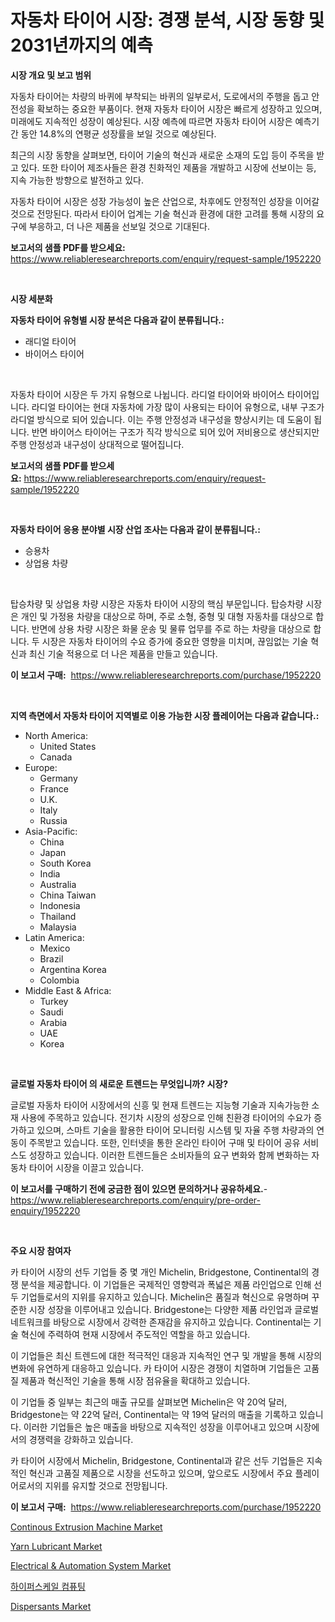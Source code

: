 <p><h1>자동차 타이어 시장: 경쟁 분석, 시장 동향 및 2031년까지의 예측</h1></p><p><strong>시장 개요 및 보고 범위</strong></p>
<p><p>자동차 타이어는 차량의 바퀴에 부착되는 바퀴의 일부로서, 도로에서의 주행을 돕고 안전성을 확보하는 중요한 부품이다. 현재 자동차 타이어 시장은 빠르게 성장하고 있으며, 미래에도 지속적인 성장이 예상된다. 시장 예측에 따르면 자동차 타이어 시장은 예측기간 동안 14.8%의 연평균 성장률을 보일 것으로 예상된다.</p><p>최근의 시장 동향을 살펴보면, 타이어 기술의 혁신과 새로운 소재의 도입 등이 주목을 받고 있다. 또한 타이어 제조사들은 환경 친화적인 제품을 개발하고 시장에 선보이는 등, 지속 가능한 방향으로 발전하고 있다.</p><p>자동차 타이어 시장은 성장 가능성이 높은 산업으로, 차후에도 안정적인 성장을 이어갈 것으로 전망된다. 따라서 타이어 업계는 기술 혁신과 환경에 대한 고려를 통해 시장의 요구에 부응하고, 더 나은 제품을 선보일 것으로 기대된다.</p></p>
<p><strong>보고서의 샘플 PDF를 받으세요:</strong> <a href="https://www.reliableresearchreports.com/enquiry/request-sample/1952220">https://www.reliableresearchreports.com/enquiry/request-sample/1952220</a></p>
<p>&nbsp;</p>
<p><strong>시장 세분화</strong></p>
<p><strong>자동차 타이어 유형별 시장 분석은 다음과 같이 분류됩니다.:</strong></p>
<p><ul><li>래디얼 타이어</li><li>바이어스 타이어</li></ul></p>
<p>&nbsp;</p>
<p><p>자동차 타이어 시장은 두 가지 유형으로 나뉩니다. 라디얼 타이어와 바이어스 타이어입니다. 라디얼 타이어는 현대 자동차에 가장 많이 사용되는 타이어 유형으로, 내부 구조가 라디얼 방식으로 되어 있습니다. 이는 주행 안정성과 내구성을 향상시키는 데 도움이 됩니다. 반면 바이어스 타이어는 구조가 직각 방식으로 되어 있어 저비용으로 생산되지만 주행 안정성과 내구성이 상대적으로 떨어집니다.</p></p>
<p><strong>보고서의 샘플 PDF를 받으세요:</strong>&nbsp;<a href="https://www.reliableresearchreports.com/enquiry/request-sample/1952220">https://www.reliableresearchreports.com/enquiry/request-sample/1952220</a></p>
<p>&nbsp;</p>
<p><strong> 자동차 타이어 응용 분야별 시장 산업 조사는 다음과 같이 분류됩니다.:</strong></p>
<p><ul><li>승용차</li><li>상업용 차량</li></ul></p>
<p>&nbsp;</p>
<p><p>탑승차량 및 상업용 차량 시장은 자동차 타이어 시장의 핵심 부문입니다. 탑승차량 시장은 개인 및 가정용 차량을 대상으로 하며, 주로 소형, 중형 및 대형 자동차를 대상으로 합니다. 반면에 상용 차량 시장은 화물 운송 및 물류 업무를 주로 하는 차량을 대상으로 합니다. 두 시장은 자동차 타이어의 수요 증가에 중요한 영향을 미치며, 끊임없는 기술 혁신과 최신 기술 적용으로 더 나은 제품을 만들고 있습니다.</p></p>
<p><strong>이 보고서 구매:</strong>&nbsp; <a href="https://www.reliableresearchreports.com/purchase/1952220">https://www.reliableresearchreports.com/purchase/1952220</a></p>
<p>&nbsp;</p>
<p><strong>지역 측면에서 자동차 타이어 지역별로 이용 가능한 시장 플레이어는 다음과 같습니다.:</strong></p>
<p><ul>
    <li>
        North America:
        <ul>
            <li>United States</li>
            <li>Canada</li>
        </ul>
    </li>
    <li>
        Europe:
        <ul>
            <li>Germany</li>
            <li>France</li>
            <li>U.K.</li>
            <li>Italy</li>
            <li>Russia</li>
        </ul>
    </li>
    <li>
        Asia-Pacific:
        <ul>
            <li>China</li>
            <li>Japan</li>
            <li>South Korea</li>
            <li>India</li>
            <li>Australia</li>
            <li>China Taiwan</li>
            <li>Indonesia</li>
            <li>Thailand</li>
            <li>Malaysia</li>
        </ul>
    </li>
    <li>
        Latin America:
        <ul>
            <li>Mexico</li>
            <li>Brazil</li>
            <li>Argentina Korea</li>
            <li>Colombia</li>
        </ul>
    </li>
    <li>
        Middle East & Africa:
        <ul>
            <li>Turkey</li>
            <li>Saudi</li>
            <li>Arabia</li>
            <li>UAE</li>
            <li>Korea</li>
        </ul>
    </li>
    </ul></p>
<p>&nbsp;</p>
<p><strong>글로벌 자동차 타이어 의 새로운 트렌드는 무엇입니까? 시장?</strong></p>
<p><p>글로벌 자동차 타이어 시장에서의 신흥 및 현재 트렌드는 지능형 기술과 지속가능한 소재 사용에 주목하고 있습니다. 전기차 시장의 성장으로 인해 친환경 타이어의 수요가 증가하고 있으며, 스마트 기술을 활용한 타이어 모니터링 시스템 및 자율 주행 차량과의 연동이 주목받고 있습니다. 또한, 인터넷을 통한 온라인 타이어 구매 및 타이어 공유 서비스도 성장하고 있습니다. 이러한 트렌드들은 소비자들의 요구 변화와 함께 변화하는 자동차 타이어 시장을 이끌고 있습니다.</p></p>
<p><strong>이 보고서를 구매하기 전에 궁금한 점이 있으면 문의하거나 공유하세요.</strong>- <a href="https://www.reliableresearchreports.com/enquiry/pre-order-enquiry/1952220">https://www.reliableresearchreports.com/enquiry/pre-order-enquiry/1952220</a></p>
<p>&nbsp;</p>
<p><strong>주요 시장 참여자</strong></p>
<p><p>카 타이어 시장의 선두 기업들 중 몇 개인 Michelin, Bridgestone, Continental의 경쟁 분석을 제공합니다. 이 기업들은 국제적인 영향력과 폭넓은 제품 라인업으로 인해 선두 기업들로서의 지위를 유지하고 있습니다. Michelin은 품질과 혁신으로 유명하며 꾸준한 시장 성장을 이루어내고 있습니다. Bridgestone는 다양한 제품 라인업과 글로벌 네트워크를 바탕으로 시장에서 강력한 존재감을 유지하고 있습니다. Continental는 기술 혁신에 주력하여 현재 시장에서 주도적인 역할을 하고 있습니다.</p><p>이 기업들은 최신 트렌드에 대한 적극적인 대응과 지속적인 연구 및 개발을 통해 시장의 변화에 유연하게 대응하고 있습니다. 카 타이어 시장은 경쟁이 치열하며 기업들은 고품질 제품과 혁신적인 기술을 통해 시장 점유율을 확대하고 있습니다.</p><p>이 기업들 중 일부는 최근의 매출 규모를 살펴보면 Michelin은 약 20억 달러, Bridgestone는 약 22억 달러, Continental는 약 19억 달러의 매출을 기록하고 있습니다. 이러한 기업들은 높은 매출을 바탕으로 지속적인 성장을 이루어내고 있으며 시장에서의 경쟁력을 강화하고 있습니다.</p><p>카 타이어 시장에서 Michelin, Bridgestone, Continental과 같은 선두 기업들은 지속적인 혁신과 고품질 제품으로 시장을 선도하고 있으며, 앞으로도 시장에서 주요 플레이어로서의 지위를 유지할 것으로 전망됩니다.</p></p>
<p><strong>이 보고서 구매:</strong>&nbsp;&nbsp;<a href="https://www.reliableresearchreports.com/purchase/1952220">https://www.reliableresearchreports.com/purchase/1952220</a></p>
<p><p><a href="https://issuu.com/reportprime-2/docs/continous-extrusion-machine-market-size-2030.pptx">Continous Extrusion Machine Market</a></p><p><a href="https://github.com/provorikovar/Market-Research-Report-List-3/blob/main/yarn-lubricant-market.md">Yarn Lubricant Market</a></p><p><a href="https://issuu.com/reportprime-2/docs/electrical-automation-system-market-size-2030.pptx">Electrical & Automation System Market</a></p><p><a href="https://medium.com/@treyhettinger2023/%ED%95%98%EC%9D%B4%ED%8D%BC%EC%8A%A4%EC%BC%80%EC%9D%BC-%EC%BB%B4%ED%93%A8%ED%8C%85-%EC%8B%9C%EC%9E%A5-%EC%A0%90%EC%9C%A0%EC%9C%A8-%EB%B3%80%ED%99%94-%EB%B0%8F-%EC%8B%9C%EC%9E%A5-%EC%84%B1%EC%9E%A5-%EB%8F%99%ED%96%A5-2024-2031-405afb2ef573">하이퍼스케일 컴퓨팅</a></p><p><a href="https://github.com/angelajermaine/Market-Research-Report-List-2/blob/main/dispersants-market.md">Dispersants Market</a></p></p>
